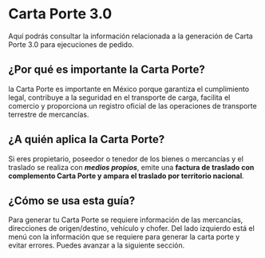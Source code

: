 # Carta Porte 3.0

Aquí podrás consultar la información relacionada a la generación de Carta Porte 3.0 para ejecuciones de pedido.

## ¿Por qué es importante la Carta Porte?

la Carta Porte es importante en México porque garantiza el cumplimiento legal, contribuye a la seguridad en el transporte de carga, facilita el comercio y proporciona un registro oficial de las operaciones de transporte terrestre de mercancías.
## ¿A quién aplica la Carta Porte?

Si eres propietario, poseedor o tenedor de los bienes o mercancías y el traslado se realiza con ***medios propios***, emite una **factura de traslado con complemento Carta Porte y ampara el traslado por territorio nacional**.

## ¿Cómo se usa esta guía?

Para generar tu Carta Porte se requiere información de las mercancías, direcciones de origen/destino, vehículo y chofer. Del lado izquierdo está el menú con la información que se requiere para generar la carta porte y evitar errores. Puedes avanzar a la siguiente sección.